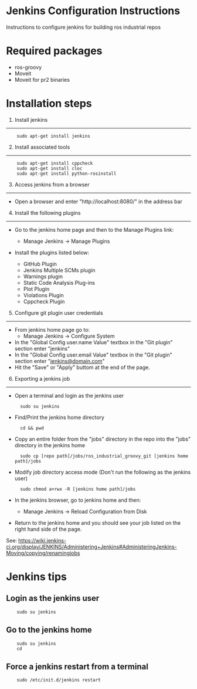 Jenkins Configuration Instructions
==============
Instructions to configure jenkins for building ros industrial repos


Required packages
==============
-	ros-groovy
-	Moveit 
-	Moveit for pr2 binaries 

Installation steps
==============


1. Install jenkins
--------------
		sudo apt-get install jenkins

2. Install associated tools
-------------
		sudo apt-get install cppcheck
		sudo apt-get install cloc
		sudo apt-get install python-rosinstall

3. Access jenkins from a browser
-------------
	
-	Open a browser and enter "http://localhost:8080/" in the address bar


4. Install the following plugins
-------------
+	Go to the jenkins home page and then to the Manage Plugins link:
	+	Manage Jenkins -> Manage Plugins

+	Install the plugins listed below:
	+	GitHub Plugin
	+	Jenkins Multiple SCMs plugin
	+	Warnings plugin
	+	Static Code Analysis Plug-ins
	+	Plot Plugin
	+	Violations Plugin
	+	Cppcheck Plugin


5. Configure git plugin user credentials
-------------
+	From jenkins home page go to: 
	+	Manage Jenkins -> Configure System
+	In the "Global Config user.name Value" textbox in the "Git plugin" section enter "jenkins"
+	In the "Global Config user.email Value" textbox in the "Git plugin" section enter "jenkins@domain.com"
+	Hit the "Save" or "Apply" buttom at the end of the page.


6. Exporting a jenkins job
-------------

+ Open a terminal  and login as the jenkins user

		sudo su jenkins


+ Find/Print the jenkins home directory

		cd && pwd


+ Copy an entire folder from the "jobs" directory in the repo into the "jobs" directory in the jenkins home

		sudo cp [repo path]/jobs/ros_industrial_groovy_git [jenkins home path]/jobs


+ Modify job directory access mode (Don't run the following as the jenkins user)

		sudo chmod a+rwx -R [jenkins home path]/jobs


+ In the jenkins browser, go to jenkins home and then:
	+ Manage Jenkins -> Reload Configuration from Disk

+ Return to the jenkins home and you should see your job listed on the right hand side of the page.

See: https://wiki.jenkins-ci.org/display/JENKINS/Administering+Jenkins#AdministeringJenkins-Moving/copying/renamingjobs



Jenkins tips
==============
Login as the jenkins user
-------------
		sudo su jenkins

Go to the jenkins home
-------------
		sudo su jenkins
		cd

Force a jenkins restart from a terminal
-------------
		sudo /etc/init.d/jenkins restart
